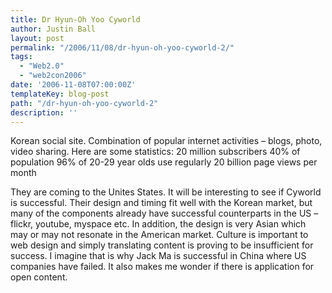 ```yaml
---
title: Dr Hyun-Oh Yoo Cyworld
author: Justin Ball
layout: post
permalink: "/2006/11/08/dr-hyun-oh-yoo-cyworld-2/"
tags:
  - "Web2.0"
  - "web2con2006"
date: '2006-11-08T07:00:00Z'
templateKey: blog-post
path: "/dr-hyun-oh-yoo-cyworld-2"
description: ''
---
```


Korean social site. Combination of popular internet activities – blogs, photo, video sharing.
Here are some statistics:
20 million subscribers
40% of population
96% of 20-29 year olds use regularly
20 billion page views per month

They are coming to the Unites States. It will be interesting to see if Cyworld is successful. Their design and timing fit well with the Korean market, but many of the components already have successful counterparts in the US – flickr, youtube, myspace etc. In addition, the design is very Asian which may or may not resonate in the American market. Culture is important to web design and simply translating content is proving to be insufficient for success. I imagine that is why Jack Ma is successful in China where US companies have failed. It also makes me wonder if there is application for open content.
